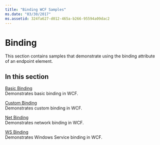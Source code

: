 ```yaml
---
title: "Binding WCF Samples"
ms.date: "03/30/2017"
ms.assetid: 324fa627-d012-465a-b266-95594a09dac2
---
```

# Binding

This section contains samples that demonstrate using the binding attribute of an endpoint element.  
  
## In this section
  
 [Basic Binding](basic-binding.md)  
 Demonstrates basic binding in WCF.  
  
 [Custom Binding](custom-binding.md)  
 Demonstrates custom binding in WCF.  
  
 [Net Binding](net-binding.md)  
 Demonstrates network binding in WCF.  
  
 [WS Binding](ws-binding.md)  
 Demonstrates Windows Service binding in WCF.
